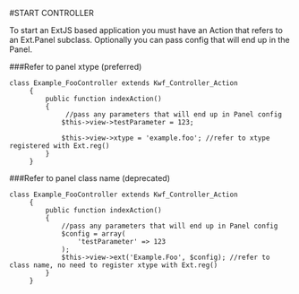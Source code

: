 #START CONTROLLER

To start an ExtJS based application you must have an Action that refers to an Ext.Panel subclass. 
Optionally you can pass config that will end up in the Panel.

###Refer to panel xtype (preferred)

    class Example_FooController extends Kwf_Controller_Action
         {
             public function indexAction()
             {
                  //pass any parameters that will end up in Panel config
                 $this->view->testParameter = 123;
          
                 $this->view->xtype = 'example.foo'; //refer to xtype registered with Ext.reg()
             }
         }
         
         
###Refer to panel class name (deprecated)

    class Example_FooController extends Kwf_Controller_Action
         {
             public function indexAction()
             {
                 //pass any parameters that will end up in Panel config
                 $config = array(
                     'testParameter' => 123
                 );
                 $this->view->ext('Example.Foo', $config); //refer to class name, no need to register xtype with Ext.reg()
             }
         }